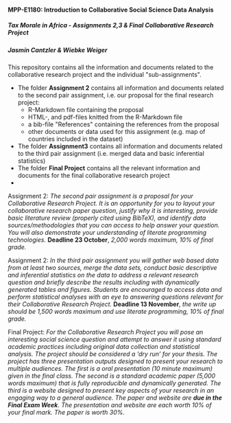 #### MPP-E1180: Introduction to Collaborative Social Science Data Analysis
##### Tax Morale in Africa - *Assignments 2,3 & Final Collaborative Research Project*
##### Jasmin Cantzler & Wiebke Weiger

This repository contains all the information and documents related to the collaborative research project and the individual "sub-assignments".

* The folder **Assignment 2** contains all information and documents related to the second pair assignment, i.e. our proposal for the final research project:
  * R-Markdown file containing the proposal
  * HTML-, and pdf-files knitted from the R-Markdown file
  * a bib-file "References" containing the references from the proposal
  * other documents or data used for this assignment (e.g. map of countries included in the dataset)
* The folder **Assignment3** contains all information and documents related to the third pair assignment (i.e. merged data and basic inferential statistics)
* The folder **Final Project** contains all the relevant information and documents for the final collaborative research project
* 

Assignment 2:
*The second pair assignment is a proposal for your Collaborative Research Project. It is an opportunity for you to layout your collaborative research paper question, justify why it is interesting, provide basic literature review (properly cited using BibTeX), and identify data sources/methodologies that you can access to help answer your question. You will also demonstrate your understanding of literate programming technologies.* **Deadline 23 October**, *2,000 words maximum, 10% of final grade.*

Assignment 2:
*In the third pair assignment you will gather web based data from at least two sources, merge the data sets, conduct basic descriptive and inferential statistics on the data to address a relevant research question and briefly describe the results including with dynamically generated tables and figures. Students are encouraged to access data and perform statistical analyses with an eye to answering questions relevant for their Collaborative Research Project.* **Deadline 13 November**, *the write up should be 1,500 words maximum and use literate programming, 10% of final grade.*

Final Project:
*For the Collaborative Research Project you will pose an interesting social science question and attempt to answer it using standard academic practices including original data collection and statistical analysis. The project should be considered a ‘dry run’ for your thesis. The project has three presentation outputs designed to present your research to multiple audiences. The first is a oral presentation (10 minute maximum) given in the final class. The second is a standard academic paper (5,000 words maximum) that is fully reproducible and dynamically generated. The third is a website designed to present key aspects of your research in an engaging way to a general audience. The paper and website are **due in the Final Exam Week**. The presentation and website are each worth 10% of your final mark. The paper is worth 30%.*
